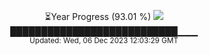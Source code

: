 <p align="center">
⏳Year Progress (93.01 %) <img src="https://file5s.ratemyserver.net/mobs/1062.gif"><br>
███████████████████████████▁▁▁ <br>
<sub>Updated: Wed, 06 Dec 2023 12:03:29 GMT</sub>
</p>

